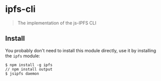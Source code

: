 # ipfs-cli <!-- omit in toc -->

> The implementation of the js-IPFS CLI

## Install

You probably don't need to install this module directly, use it by installing the `ipfs` module:

```console
$ npm install -g ipfs
// npm install output
$ jsipfs daemon
```